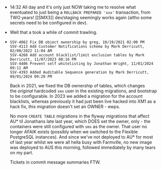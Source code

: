 - 14:32 All day and it's only just NOW taking me to resolve what eventuated to just being a `ROLLBACK PREPARED 'xxx'` transaction, from TWO years! [[SMX3]] dev/staging seemingly works again (altho some secrets need to be configured in dev).
- Well that a took a while of commit trawling.
- ```
  SSV-4062 Fix DB object ownership by greg, 10/19/2021 02:00 PM
  SSV-4113 Add Customer Notifications schema by Mark Derricutt, 02/08/2022 11:04 AM
  SSV-4268 Add account blacklist/limit exclusion tables by Mark Derricutt, 11/07/2023 08:16 PM
  SSV-4406 Prevent self whitelisting by Jonathan Wright, 11/01/2024 09:11 AM
  SSV-4393 Added Auditable Sequence generation by Mark Derricutt, 09/01/2024 09:20 PM
  ```
  
  Back in 2021, we fixed the DB ownership of tables, which changes the *original* hardcoded `smx` user in the existing migrations, and bootstrap to be configurable.
  In 2023 we added a migration for the account blacklists, whereas previously it had just been live hacked into XM1 as a hack fix, this migration doesn't set an OWNER - ewps.
  
  No more `CREATE TABLE` migrations in the flyway migrations that affect AU* til Jonathans late last year, which DOES set the owner, only - the containers were still configured with `smx` as the owner. That user no longer AFAIK exists (possibly when we switched to the Flexible PostgreSQL instances). And since we've not deployed to AU* for most of last year whilst we were all hella busy with Farmville, no new image was deployed to AUS this morning, followed immediately by many tears on my part.
  
  Tickets in commit message summaries FTW.